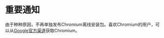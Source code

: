 # 重要通知

由于种种原因，不再单独发布Chromium离线安装包。喜欢Chromium的用户，可以从[Google官方渠道](https://www.chromium.org/getting-involved/download-chromium)获取Chromium。